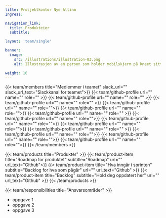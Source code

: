 ```yaml
---
title: Prosjektkontor Nye Altinn
Ingress: 

navigation_link:
  title: Produkteier
  subtitle:

layout: 'team/single'

banner:
  image:
    src: /illustrations/illustration-03.png
    alt: Illustrasjon av en person som holder mobilskjerm på kneet sitt

weight: 16
---
```


{{< team/members title="Medlemmer i teamet" slack_url="" slack_url_text="Slackkanal for teamet">}}
{{< team/github-profile url="" name="" role="" >}}
{{< team/github-profile url="" name="" role="" >}}
{{< team/github-profile url="" name="" role="" >}}
{{< team/github-profile url="" name="" role="">}}
{{< team/github-profile url="" name="" role="">}}
{{< team/github-profile url="" name="" role="" >}}
{{< team/github-profile url="" name="" role="">}}
{{< team/github-profile url="" name="" role="">}}
{{< team/github-profile url="" name="" role="">}}
{{< team/github-profile url="" name="" role="" >}}
{{< team/github-profile url="" name="" role="">}}
{{< team/github-profile url="" name="" role="">}}
{{< team/github-profile url="" name="" role="">}}
{{< /team/members >}}

{{< team/products title="Produkter" >}}
{{< team/product-item title="Roadmap for produktet" subtitle="Roadmap" url="" url_text="Github">}}
{{< team/product-item title="Hva inngår i sprinten" subtitle="Backlog for hva som pågår" url="" url_text="Github" >}}
{{< team/product-item title="Backlog" subtitle="Hold deg oppdatert her" url="" url_text="Github" >}}
{{< /team/products >}}

{{< team/responsibilities title="Ansvarsområder" >}}

- oppgave 1  
- oppgave 2  
- oppgave 3  
